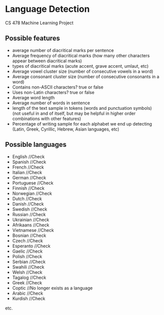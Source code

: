 # Language Detection

CS 478 Machine Learning Project

## Possible features

* average number of diacritical marks per sentence
* Average frequency of diacritical marks (how many other characters appear between diacritical marks)
* types of diacritical marks (acute accent, grave accent, umlaut, etc)
* Average vowel cluster size (number of consecutive vowels in a word)
* Average consonant cluster size (number of consecutive consonants in a word)
* Contains non-ASCII characters? true or false
* Uses non-Latin characters? true or false
* Average word length
* Average number of words in sentence
* length of the text sample in tokens (words and punctuation symbols) (not useful in and of itself, but may be helpful in higher order combinations with other features)
* Percentage of writing sample for each alphabet we end up detecting (Latin, Greek, Cyrillic, Hebrew, Asian languages, etc)

## Possible languages

* English //Check
* Spanish //Check
* French //Check
* Italian //Check
* German //Check
* Portuguese //Check
* Finnish //Check
* Norwegian //Check
* Dutch //Check
* Danish //Check
* Swedish //Check
* Russian //Check
* Ukrainian //Check
* Afrikaans //Check
* Vietnamese //Check
* Bosnian //Check
* Czech //Check
* Esperanto //Check
* Gaelic //Check
* Polish //Check
* Serbian //Check
* Swahili //Check
* Welsh //Check
* Tagalog //Check
* Greek //Check
* Coptic //No longer exists as a language
* Arabic //Check
* Kurdish //Check

etc.
